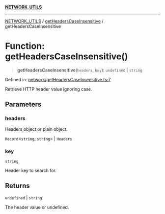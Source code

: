 [**NETWORK_UTILS**](../../README.md)

***

[NETWORK_UTILS](../../README.md) / [getHeadersCaseInsensitive](../README.md) / getHeadersCaseInsensitive

# Function: getHeadersCaseInsensitive()

> **getHeadersCaseInsensitive**(`headers`, `key`): `undefined` \| `string`

Defined in: [network/getHeadersCaseInsensitive.ts:7](https://github.com/dailker/everyutil-js/blob/7799f3f003cb23f425be3f1c83c38483e2648188/src/network/getHeadersCaseInsensitive.ts#L7)

Retrieve HTTP header value ignoring case.

## Parameters

### headers

Headers object or plain object.

`Record`\<`string`, `string`\> | `Headers`

### key

`string`

Header key to search for.

## Returns

`undefined` \| `string`

The header value or undefined.
